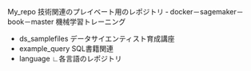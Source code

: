 My_repo
技術関連のプレイベート用のレポジトリ
‐ docker－sagemaker－book－master 機械学習トレーニング
- ds_samplefiles データサイエンティスト育成講座
- example_query SQL書籍関連
- language
 ∟各言語のレポジトリ
